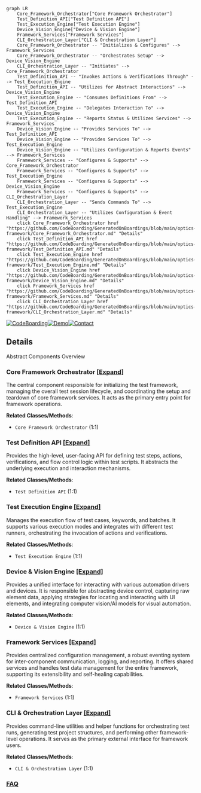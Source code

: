 ```mermaid
graph LR
    Core_Framework_Orchestrator["Core Framework Orchestrator"]
    Test_Definition_API["Test Definition API"]
    Test_Execution_Engine["Test Execution Engine"]
    Device_Vision_Engine["Device & Vision Engine"]
    Framework_Services["Framework Services"]
    CLI_Orchestration_Layer["CLI & Orchestration Layer"]
    Core_Framework_Orchestrator -- "Initializes & Configures" --> Framework_Services
    Core_Framework_Orchestrator -- "Orchestrates Setup" --> Device_Vision_Engine
    CLI_Orchestration_Layer -- "Initiates" --> Core_Framework_Orchestrator
    Test_Definition_API -- "Invokes Actions & Verifications Through" --> Test_Execution_Engine
    Test_Definition_API -- "Utilizes for Abstract Interactions" --> Device_Vision_Engine
    Test_Execution_Engine -- "Consumes Definitions From" --> Test_Definition_API
    Test_Execution_Engine -- "Delegates Interaction To" --> Device_Vision_Engine
    Test_Execution_Engine -- "Reports Status & Utilizes Services" --> Framework_Services
    Device_Vision_Engine -- "Provides Services To" --> Test_Definition_API
    Device_Vision_Engine -- "Provides Services To" --> Test_Execution_Engine
    Device_Vision_Engine -- "Utilizes Configuration & Reports Events" --> Framework_Services
    Framework_Services -- "Configures & Supports" --> Core_Framework_Orchestrator
    Framework_Services -- "Configures & Supports" --> Test_Execution_Engine
    Framework_Services -- "Configures & Supports" --> Device_Vision_Engine
    Framework_Services -- "Configures & Supports" --> CLI_Orchestration_Layer
    CLI_Orchestration_Layer -- "Sends Commands To" --> Test_Execution_Engine
    CLI_Orchestration_Layer -- "Utilizes Configuration & Event Handling" --> Framework_Services
    click Core_Framework_Orchestrator href "https://github.com/CodeBoarding/GeneratedOnBoardings/blob/main/optics-framework/Core_Framework_Orchestrator.md" "Details"
    click Test_Definition_API href "https://github.com/CodeBoarding/GeneratedOnBoardings/blob/main/optics-framework/Test_Definition_API.md" "Details"
    click Test_Execution_Engine href "https://github.com/CodeBoarding/GeneratedOnBoardings/blob/main/optics-framework/Test_Execution_Engine.md" "Details"
    click Device_Vision_Engine href "https://github.com/CodeBoarding/GeneratedOnBoardings/blob/main/optics-framework/Device_Vision_Engine.md" "Details"
    click Framework_Services href "https://github.com/CodeBoarding/GeneratedOnBoardings/blob/main/optics-framework/Framework_Services.md" "Details"
    click CLI_Orchestration_Layer href "https://github.com/CodeBoarding/GeneratedOnBoardings/blob/main/optics-framework/CLI_Orchestration_Layer.md" "Details"
```

[![CodeBoarding](https://img.shields.io/badge/Generated%20by-CodeBoarding-9cf?style=flat-square)](https://github.com/CodeBoarding/GeneratedOnBoardings)[![Demo](https://img.shields.io/badge/Try%20our-Demo-blue?style=flat-square)](https://www.codeboarding.org/demo)[![Contact](https://img.shields.io/badge/Contact%20us%20-%20contact@codeboarding.org-lightgrey?style=flat-square)](mailto:contact@codeboarding.org)

## Details

Abstract Components Overview

### Core Framework Orchestrator [[Expand]](./Core_Framework_Orchestrator.md)
The central component responsible for initializing the test framework, managing the overall test session lifecycle, and coordinating the setup and teardown of core framework services. It acts as the primary entry point for framework operations.


**Related Classes/Methods**:

- `Core Framework Orchestrator` (1:1)


### Test Definition API [[Expand]](./Test_Definition_API.md)
Provides the high-level, user-facing API for defining test steps, actions, verifications, and flow control logic within test scripts. It abstracts the underlying execution and interaction mechanisms.


**Related Classes/Methods**:

- `Test Definition API` (1:1)


### Test Execution Engine [[Expand]](./Test_Execution_Engine.md)
Manages the execution flow of test cases, keywords, and batches. It supports various execution modes and integrates with different test runners, orchestrating the invocation of actions and verifications.


**Related Classes/Methods**:

- `Test Execution Engine` (1:1)


### Device & Vision Engine [[Expand]](./Device_Vision_Engine.md)
Provides a unified interface for interacting with various automation drivers and devices. It is responsible for abstracting device control, capturing raw element data, applying strategies for locating and interacting with UI elements, and integrating computer vision/AI models for visual automation.


**Related Classes/Methods**:

- `Device & Vision Engine` (1:1)


### Framework Services [[Expand]](./Framework_Services.md)
Provides centralized configuration management, a robust eventing system for inter-component communication, logging, and reporting. It offers shared services and handles test data management for the entire framework, supporting its extensibility and self-healing capabilities.


**Related Classes/Methods**:

- `Framework Services` (1:1)


### CLI & Orchestration Layer [[Expand]](./CLI_Orchestration_Layer.md)
Provides command-line utilities and helper functions for orchestrating test runs, generating test project structures, and performing other framework-level operations. It serves as the primary external interface for framework users.


**Related Classes/Methods**:

- `CLI & Orchestration Layer` (1:1)




### [FAQ](https://github.com/CodeBoarding/GeneratedOnBoardings/tree/main?tab=readme-ov-file#faq)